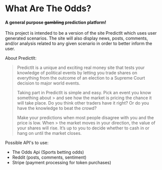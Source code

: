 # What Are The Odds?

#### A general purpose ~~gambling~~ prediction platform!

This project is intended to be a version of the site PredictIt which uses user generated scenarios. The site will also display news, posts, comments, and/or analysis related to any given scenario in order to better inform the user.

About PredictIt:
> PredictIt is a unique and exciting real money site that tests your knowledge of political events by letting you trade shares on everything from the outcome of an election to a Supreme Court decision to major world events.
>
> Taking part in PredictIt is simple and easy. Pick an event you know something about > and see how the market is pricing the chance it will take place. Do you think other traders have it right? Or do you have the knowledge to beat the crowd?
>
> Make your predictions when most people disagree with you and the price is low. When > the market moves in your direction, the value of your shares will rise. It’s up to you to decide whether to cash in or hang on until the market closes.

Possible API's to use:
- The Odds Api (Sports betting odds)
- Reddit (posts, comments, sentiment)
- Stripe (payment processing for token purchases)

